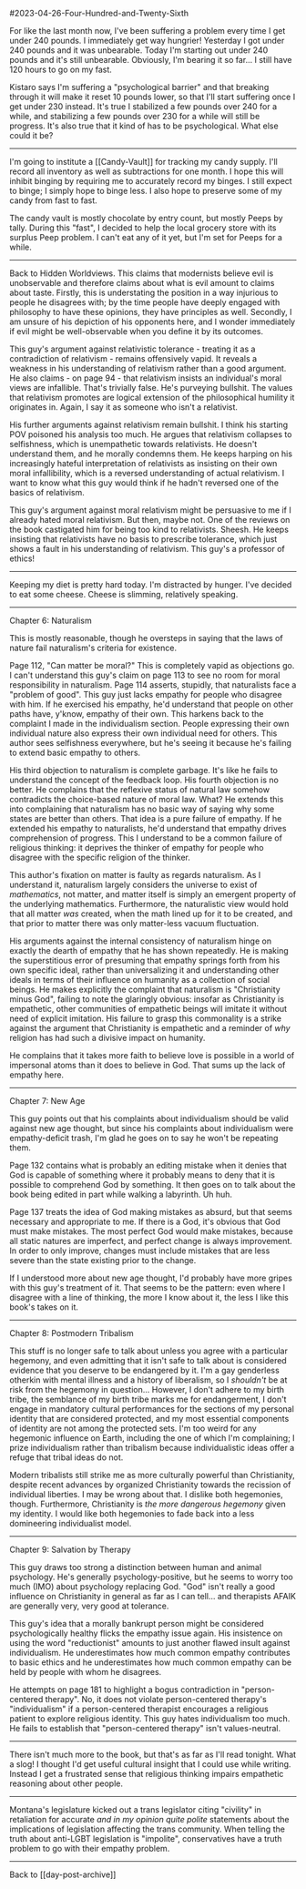#2023-04-26-Four-Hundred-and-Twenty-Sixth

For like the last month now, I've been suffering a problem every time I get under 240 pounds.  I immediately get way hungrier!  Yesterday I got under 240 pounds and it was unbearable.  Today I'm starting out under 240 pounds and it's still unbearable.  Obviously, I'm bearing it so far...  I still have 120 hours to go on my fast.

Kistaro says I'm suffering a "psychological barrier" and that breaking through it will make it reset 10 pounds lower, so that I'll start suffering once I get under 230 instead.  It's true I stabilized a few pounds over 240 for a while, and stabilizing a few pounds over 230 for a while will still be progress.  It's also true that it kind of has to be psychological.  What else could it be?

---
I'm going to institute a [[Candy-Vault]] for tracking my candy supply.  I'll record all inventory as well as subtractions for one month.  I hope this will inhibit binging by requiring me to accurately record my binges.  I still expect to binge; I simply hope to binge less.  I also hope to preserve some of my candy from fast to fast.

The candy vault is mostly chocolate by entry count, but mostly Peeps by tally.  During this "fast", I decided to help the local grocery store with its surplus Peep problem.  I can't eat any of it yet, but I'm set for Peeps for a while.

---
Back to Hidden Worldviews.  This claims that modernists believe evil is unobservable and therefore claims about what is evil amount to claims about taste.  Firstly, this is understating the position in a way injurious to people he disagrees with; by the time people have deeply engaged with philosophy to have these opinions, they have principles as well.  Secondly, I am unsure of his depiction of his opponents here, and I wonder immediately if evil might be well-observable when you define it by its outcomes.  

This guy's argument against relativistic tolerance - treating it as a contradiction of relativism - remains offensively vapid.  It reveals a weakness in his understanding of relativism rather than a good argument.  He also claims - on page 94 - that relativism insists an individual's moral views are infallible.  That's trivially false.  He's purveying bullshit.  The values that relativism promotes are logical extension of the philosophical humility it originates in.  Again, I say it as someone who isn't a relativist.

His further arguments against relativism remain bullshit.  I think his starting POV poisoned his analysis too much.  He argues that relativism collapses to selfishness, which is unempathetic towards relativists.  He doesn't understand them, and he morally condemns them.  He keeps harping on his increasingly hateful interpretation of relativists as insisting on their own moral infallibility, which is a reversed understanding of actual relativism.  I want to know what this guy would think if he hadn't reversed one of the basics of relativism.

This guy's argument against moral relativism might be persuasive to me if I already hated moral relativism.  But then, maybe not.  One of the reviews on the book castigated him for being too kind to relativists.  Sheesh.  He keeps insisting that relativists have no basis to prescribe tolerance, which just shows a fault in his understanding of relativism.  This guy's a professor of ethics!

---
Keeping my diet is pretty hard today.  I'm distracted by hunger.  I've decided to eat some cheese.  Cheese is slimming, relatively speaking.

---
Chapter 6:  Naturalism

This is mostly reasonable, though he oversteps in saying that the laws of nature fail naturalism's criteria for existence.

Page 112, "Can matter be moral?"  This is completely vapid as objections go.  I can't understand this guy's claim on page 113 to see no room for moral responsibility in naturalism.  Page 114 asserts, stupidly, that naturalists face a "problem of good".  This guy just lacks empathy for people who disagree with him.  If he exercised his empathy, he'd understand that people on other paths have, y'know, empathy of their own.  This harkens back to the complaint I made in the individualism section.  People expressing their own individual nature also express their own individual need for others.  This author sees selfishness everywhere, but he's seeing it because he's failing to extend basic empathy to others.

His third objection to naturalism is complete garbage.  It's like he fails to understand the concept of the feedback loop.  His fourth objection is no better.  He complains that the reflexive status of natural law somehow contradicts the choice-based nature of moral law.  What?  He extends this into complaining that naturalism has no basic way of saying why some states are better than others.  That idea is a pure failure of empathy.  If he extended his empathy to naturalists, he'd understand that empathy drives comprehension of progress.  This I understand to be a common failure of religious thinking: it deprives the thinker of empathy for people who disagree with the specific religion of the thinker.

This author's fixation on matter is faulty as regards naturalism.  As I understand it, naturalism largely considers the universe to exist of *mathematics*, not matter, and matter itself is simply an emergent property of the underlying mathematics.  Furthermore, the naturalistic view would hold that all matter *was* created, when the math lined up for it to be created, and that prior to matter there was only matter-less vacuum fluctuation.

His arguments against the internal consistency of naturalism hinge on exactly the dearth of empathy that he has shown repeatedly.  He is making the superstitious error of presuming that empathy springs forth from his own specific ideal, rather than universalizing it and understanding other ideals in terms of their influence on humanity as a collection of social beings.  He makes explicitly the complaint that naturalism is "Christianity minus God", failing to note the glaringly obvious: insofar as Christianity is empathetic, other communities of empathetic beings will imitate it without need of explicit imitation.  His failure to grasp this commonality is a strike against the argument that Christianity is empathetic and a reminder of *why* religion has had such a divisive impact on humanity.

He complains that it takes more faith to believe love is possible in a world of impersonal atoms than it does to believe in God.  That sums up the lack of empathy here.

---
Chapter 7: New Age

This guy points out that his complaints about individualism should be valid against new age thought, but since his complaints about individualism were empathy-deficit trash, I'm glad he goes on to say he won't be repeating them.

Page 132 contains what is probably an editing mistake when it denies that God is capable of something where it probably means to deny that it is possible to comprehend God by something.  It then goes on to talk about the book being edited in part while walking a labyrinth.  Uh huh.

Page 137 treats the idea of God making mistakes as absurd, but that seems necessary and appropriate to me.  If there is a God, it's obvious that God must make mistakes.  The most perfect God would make mistakes, because all static natures are imperfect, and perfect change is always improvement.  In order to only improve, changes must include mistakes that are less severe than the state existing prior to the change.

If I understood more about new age thought, I'd probably have more gripes with this guy's treatment of it.  That seems to be the pattern: even where I disagree with a line of thinking, the more I know about it, the less I like this book's takes on it.

---
Chapter 8: Postmodern Tribalism

This stuff is no longer safe to talk about unless you agree with a particular hegemony, and even admitting that it isn't safe to talk about is considered evidence that you deserve to be endangered by it.  I'm a gay genderless otherkin with mental illness and a history of liberalism, so I *shouldn't* be at risk from the hegemony in question...  However, I don't adhere to my birth tribe, the semblance of my birth tribe marks me for endangerment, I don't engage in mandatory cultural performances for the sections of my personal identity that are considered protected, and my most essential components of identity are not among the protected sets.  I'm too weird for any hegemonic influence on Earth, including the one of which I'm complaining; I prize individualism rather than tribalism because individualistic ideas offer a refuge that tribal ideas do not.

Modern tribalists still strike me as more culturally powerful than Christianity, despite recent advances by organized Christianity towards the recission of individual liberties.  I may be wrong about that.  I dislike both hegemonies, though.  Furthermore, Christianity is *the more dangerous hegemony* given my identity.  I would like both hegemonies to fade back into a less domineering individualist model.

---
Chapter 9:  Salvation by Therapy

This guy draws too strong a distinction between human and animal psychology.  He's generally psychology-positive, but he seems to worry too much (IMO) about psychology replacing God.  "God" isn't really a good influence on Christianity in general as far as I can tell... and therapists AFAIK are generally very, very good at tolerance.

This guy's idea that a morally bankrupt person might be considered psychologically healthy flicks the empathy issue again.  His insistence on using the word "reductionist" amounts to just another flawed insult against individualism.  He underestimates how much common empathy contributes to basic ethics and he underestimates how much common empathy can be held by people with whom he disagrees.

He attempts on page 181 to highlight a bogus contradiction in "person-centered therapy".  No, it does not violate person-centered therapy's "individualism" if a person-centered therapist encourages a religious patient to explore religious identity.  This guy hates individualism too much.  He fails to establish that "person-centered therapy" isn't values-neutral.

---
There isn't much more to the book, but that's as far as I'll read tonight.  What a slog!  I thought I'd get useful cultural insight that I could use while writing.  Instead I get a frustrated sense that religious thinking impairs empathetic reasoning about other people.

---
Montana's legislature kicked out a trans legislator citing "civility" in retaliation for accurate *and in my opinion quite polite* statements about the implications of legislation affecting the trans community.  When telling the truth about anti-LGBT legislation is "impolite", conservatives have a truth problem to go with their empathy problem.

---
Back to [[day-post-archive]]